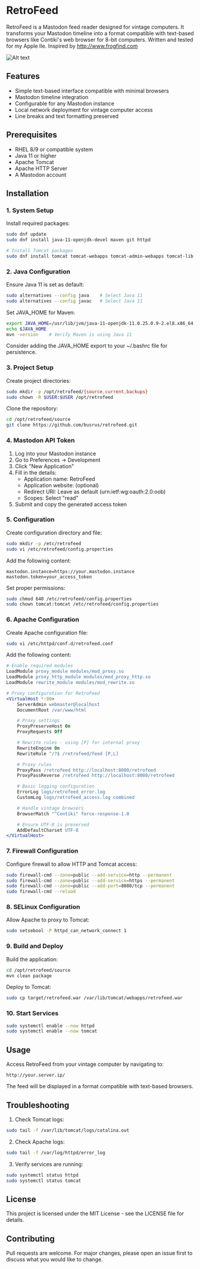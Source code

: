 # RetroFeed

RetroFeed is a Mastodon feed reader designed for vintage computers. It transforms your Mastodon timeline into a format compatible with text-based browsers like Contiki's web browser for 8-bit computers. Written and tested for my Apple IIe. Inspired by http://www.frogfind.com 

![Alt text](retrofeed.jpg)

## Features

- Simple text-based interface compatible with minimal browsers
- Mastodon timeline integration
- Configurable for any Mastodon instance
- Local network deployment for vintage computer access
- Line breaks and text formatting preserved

## Prerequisites

- RHEL 8/9 or compatible system
- Java 11 or higher
- Apache Tomcat
- Apache HTTP Server
- A Mastodon account

## Installation

### 1. System Setup

Install required packages:
```bash
sudo dnf update
sudo dnf install java-11-openjdk-devel maven git httpd

# Install Tomcat packages
sudo dnf install tomcat tomcat-webapps tomcat-admin-webapps tomcat-lib
```

### 2. Java Configuration

Ensure Java 11 is set as default:
```bash
sudo alternatives --config java    # Select Java 11
sudo alternatives --config javac   # Select Java 11
```

Set JAVA_HOME for Maven:
```bash
export JAVA_HOME=/usr/lib/jvm/java-11-openjdk-11.0.25.0.9-2.el8.x86_64 #Use your specific version
echo $JAVA_HOME
mvn -version    # Verify Maven is using Java 11
```

Consider adding the JAVA_HOME export to your ~/.bashrc file for persistence.

### 3. Project Setup

Create project directories:
```bash
sudo mkdir -p /opt/retrofeed/{source,current,backups}
sudo chown -R $USER:$USER /opt/retrofeed
```

Clone the repository:
```bash
cd /opt/retrofeed/source
git clone https://github.com/busrus/retrofeed.git
```

### 4. Mastodon API Token

1. Log into your Mastodon instance
2. Go to Preferences -> Development
3. Click "New Application"
4. Fill in the details:
   - Application name: RetroFeed
   - Application website: (optional)
   - Redirect URI: Leave as default (urn:ietf:wg:oauth:2.0:oob)
   - Scopes: Select "read"
5. Submit and copy the generated access token

### 5. Configuration

Create configuration directory and file:
```bash
sudo mkdir -p /etc/retrofeed
sudo vi /etc/retrofeed/config.properties
```

Add the following content:
```properties
mastodon.instance=https://your.mastodon.instance
mastodon.token=your_access_token
```

Set proper permissions:
```bash
sudo chmod 640 /etc/retrofeed/config.properties
sudo chown tomcat:tomcat /etc/retrofeed/config.properties
```

### 6. Apache Configuration

Create Apache configuration file:
```bash
sudo vi /etc/httpd/conf.d/retrofeed.conf
```

Add the following content:
```apache
# Enable required modules
LoadModule proxy_module modules/mod_proxy.so
LoadModule proxy_http_module modules/mod_proxy_http.so
LoadModule rewrite_module modules/mod_rewrite.so

# Proxy configuration for RetroFeed
<VirtualHost *:80>
    ServerAdmin webmaster@localhost
    DocumentRoot /var/www/html

    # Proxy settings
    ProxyPreserveHost On
    ProxyRequests Off

    # Rewrite rules - using [P] for internal proxy
    RewriteEngine On
    RewriteRule ^/?$ /retrofeed/feed [P,L]

    # Proxy rules
    ProxyPass /retrofeed http://localhost:8080/retrofeed
    ProxyPassReverse /retrofeed http://localhost:8080/retrofeed

    # Basic logging configuration
    ErrorLog logs/retrofeed_error.log
    CustomLog logs/retrofeed_access.log combined

    # Handle vintage browsers
    BrowserMatch "^Contiki" force-response-1.0

    # Ensure UTF-8 is preserved
    AddDefaultCharset UTF-8
</VirtualHost>
```

### 7. Firewall Configuration

Configure firewall to allow HTTP and Tomcat access:
```bash
sudo firewall-cmd --zone=public --add-service=http --permanent
sudo firewall-cmd --zone=public --add-service=https --permanent
sudo firewall-cmd --zone=public --add-port=8080/tcp --permanent
sudo firewall-cmd --reload
```

### 8. SELinux Configuration

Allow Apache to proxy to Tomcat:
```bash
sudo setsebool -P httpd_can_network_connect 1
```

### 9. Build and Deploy

Build the application:
```bash
cd /opt/retrofeed/source
mvn clean package
```

Deploy to Tomcat:
```bash
sudo cp target/retrofeed.war /var/lib/tomcat/webapps/retrofeed.war
```

### 10. Start Services

```bash
sudo systemctl enable --now httpd
sudo systemctl enable --now tomcat
```

## Usage

Access RetroFeed from your vintage computer by navigating to:
```
http://your.server.ip/
```

The feed will be displayed in a format compatible with text-based browsers.

## Troubleshooting

1. Check Tomcat logs:
```bash
sudo tail -f /var/lib/tomcat/logs/catalina.out
```

2. Check Apache logs:
```bash
sudo tail -f /var/log/httpd/error_log
```

3. Verify services are running:
```bash
sudo systemctl status httpd
sudo systemctl status tomcat
```

## License

This project is licensed under the MIT License - see the LICENSE file for details.

## Contributing

Pull requests are welcome. For major changes, please open an issue first to discuss what you would like to change.
